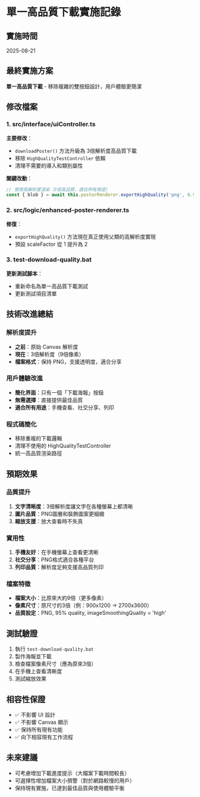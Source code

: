 # 單一高品質下載實施記錄

## 實施時間
2025-08-21

## 最終實施方案
**單一高品質下載** - 移除複雜的雙按鈕設計，用戶體驗更簡潔

## 修改檔案

### 1. src/interface/uiController.ts
**主要修改**：
- `downloadPoster()` 方法升級為 3倍解析度高品質下載
- 移除 `HighQualityTestController` 依賴
- 清理不需要的導入和類別屬性

**關鍵改動**：
```typescript
// 使用高解析度渲染（3倍高品質，適合所有用途）
const { blob } = await this.posterRenderer.exportHighQuality('png', 0.95, 3);
```

### 2. src/logic/enhanced-poster-renderer.ts
**修復**：
- `exportHighQuality()` 方法現在真正使用父類的高解析度實現
- 預設 scaleFactor 從 1 提升為 2

### 3. test-download-quality.bat
**更新測試腳本**：
- 重新命名為單一高品質下載測試
- 更新測試項目清單

## 技術改進總結

### 解析度提升
- **之前**：原始 Canvas 解析度
- **現在**：3倍解析度（9倍像素）
- **檔案格式**：保持 PNG，支援透明度，適合分享

### 用戶體驗改進
- **簡化界面**：只有一個「下載海報」按鈕
- **無需選擇**：直接提供最佳品質
- **適合所有用途**：手機查看、社交分享、列印

### 程式碼簡化
- 移除重複的下載邏輯
- 清理不使用的 HighQualityTestController
- 統一高品質渲染路徑

## 預期效果

### 品質提升
1. **文字清晰度**：3倍解析度讓文字在各種螢幕上都清晰
2. **圖片品質**：PNG圖層和裝飾圖案更細緻
3. **縮放支援**：放大查看時不失真

### 實用性
1. **手機友好**：在手機螢幕上查看更清晰
2. **社交分享**：PNG格式適合各種平台
3. **列印品質**：解析度足夠支援高品質列印

### 檔案特徵
- **檔案大小**：比原來大約9倍（更多像素）
- **像素尺寸**：原尺寸的3倍（例：900x1200 → 2700x3600）
- **品質設定**：PNG, 95% quality, imageSmoothingQuality = 'high'

## 測試驗證
1. 執行 `test-download-quality.bat`
2. 製作海報並下載
3. 檢查檔案像素尺寸（應為原來3倍）
4. 在手機上查看清晰度
5. 測試縮放效果

## 相容性保證
- ✅ 不影響 UI 設計
- ✅ 不影響 Canvas 顯示
- ✅ 保持所有現有功能
- ✅ 向下相容現有工作流程

## 未來建議
- 可考慮增加下載進度提示（大檔案下載時間較長）
- 可選擇性增加檔案大小預警（對於網路較慢的用戶）
- 保持現有實施，已達到最佳品質與使用體驗平衡